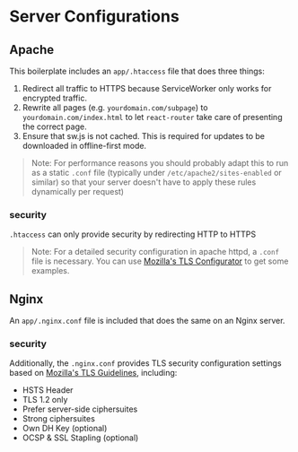 # Server Configurations

## Apache

This boilerplate includes an `app/.htaccess` file that does three things:

1.  Redirect all traffic to HTTPS because ServiceWorker only works for encrypted
    traffic.
2.  Rewrite all pages (e.g. `yourdomain.com/subpage`) to `yourdomain.com/index.html`
    to let `react-router` take care of presenting the correct page.
3.  Ensure that sw.js is not cached. This is required for updates to be downloaded in offline-first mode.

> Note: For performance reasons you should probably adapt this to run as a static
> `.conf` file (typically under `/etc/apache2/sites-enabled` or similar) so that
> your server doesn't have to apply these rules dynamically per request)

### security

`.htaccess` can only provide security by redirecting HTTP to HTTPS

> Note: For a detailed security configuration in apache httpd, a `.conf` file is necessary. You can use [Mozilla's TLS Configurator](https://mozilla.github.io/server-side-tls/ssl-config-generator/) to get some examples.

## Nginx

An `app/.nginx.conf` file is included that does the same on an Nginx server.

### security

Additionally, the `.nginx.conf` provides TLS security configuration settings based on [Mozilla's TLS Guidelines](https://wiki.mozilla.org/Security/Server_Side_TLS), including:

- HSTS Header
- TLS 1.2 only
- Prefer server-side ciphersuites
- Strong ciphersuites
- Own DH Key (optional)
- OCSP & SSL Stapling (optional)
